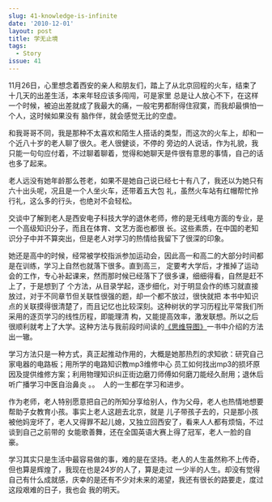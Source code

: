 ```yaml
---
slug: 41-knowledge-is-infinite
date: '2010-12-01'
layout: post
title: 学无止境
tags:
  - Story
issue: 41
---
```


11月26日，心里想念着西安的亲人和朋友们，踏上了从北京回程的火车，结束了十几天的出差生活，本来年轻应该多闯闯，可是家里
总是让人放心不下，在这样一个时候，被迫出差就成了我最大的痛，一般宅男都耐得住寂寞，而我却最惧怕一个人，这时候如果没有
脑作伴，就会感觉无比的空虚。

和我哥哥不同，我是那种不太喜欢和陌生人搭话的类型，而这次的火车上，却和一个近八十岁的老人聊了很久。老人很健谈，不停的
旁边的人说话，作为礼貌，我只能一句句应付着，不过聊着聊着，觉得和她聊天是件很有意思的事情，自己的话也多了起来。

老人远没有她年龄那么苍老，如果不是她自己说已经七十有八了，我还以为她只有六十出头呢，况且是一个人坐火车，还带着五大包
礼，虽然火车站有红帽帮忙拎行礼，这么多的行头，也绝对不会轻松。

交谈中了解到老人是西安电子科技大学的退休老师，修的是无线电方面的专业，是一个高级知识分子，而且在体育、文艺方面也都很
长。这些素质，在中国的老知识分子中并不算突出，但是老人对学习的热情给我留下了很深的印象。

她还是高中的时候，经常被学校指派参加运动会，因此高一和高二的大部分时间都是在训练，学习上自然也就落下很多。直到高三，
定要考大学后，才推掉了运动会的工作，专心补起课来，然而那时候已经落下了很多课，细细得看，自然是赶不上了，于是想到了
个方法，从目录学起，逐步细化，对于明显会作的练习就直接放过，对于不同章节但关联性很强的题，却一个都不放过，很快就把
本书中知识点的关联摸得很清楚了，而且记忆也比较深刻。这种树状的学习历程比平常我们所采用的逐页学习的线性历程，即能理清
构，又能提高效率，激发联想。所以之后很顺利就考上了大学。这种方法与我前段时间读的[《思维导图》][1]一书中介绍的方法
出一辙。

学习方法只是一种方式，真正起推动作用的，大概是她那热烈的求知欲：研究自己家电器的电路板；用所学的电路知识教mp3维修中心
员工如何找出mp3的损坏原因及提供维修方案；利用物理知识纠正街边磨刀师傅如何磨刀能经久耐用；退休后听广播学习中医自治鼻炎
。。  人的一生都在学习和进步。

作为老师，老人特别愿意把自己的所知分享给别人，作为父母，老人也热情地想要帮助子女教育小孩。事实上老人这趟去北京，就是
儿子带孩子去的，只是那小孩被他妈宠坏了，老人又得罪不起儿媳，又独立回西安了，看来人人都有烦恼，不过谈到自己之前带的
女能歌善舞，还在全国英语大赛上得了冠军，老人一脸的自豪。

学习其实只是生活中最容易做的事，难的是在坚持。老人的人生虽然称不上传奇，但也算是辉煌了，我现在也是24岁的人了，算是走过
一少半的人生。却没有觉得自己有什么成就感，庆幸的是还有不少对未来的渴望，我还有很长的路要走，度过这段艰难的日子，我也会
我的明天。

[1]: http://book.douban.com/subject/3691437/ "思维导图 - 豆瓣读书"

